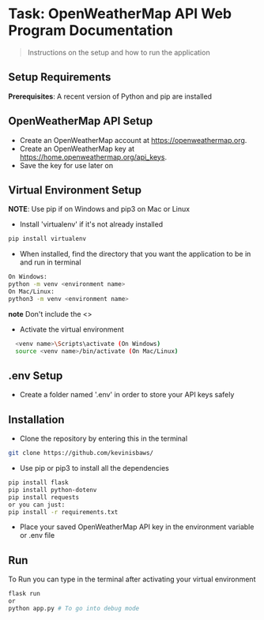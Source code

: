 # Task: OpenWeatherMap API Web Program Documentation

> Instructions on the setup and how to run the application

## Setup Requirements

**Prerequisites**: A recent version of Python and pip are installed

## OpenWeatherMap API Setup

- Create an OpenWeatherMap account at https://openweathermap.org.
- Create an OpenWeatherMap key at https://home.openweathermap.org/api_keys.
- Save the key for use later on

## Virtual Environment Setup

**NOTE**: Use pip if on Windows and pip3 on Mac or Linux

- Install 'virtualenv' if it's not already installed

```sh
pip install virtualenv
```

- When installed, find the directory that you want the application to be in and run in terminal

```sh
On Windows:
python -m venv <environment name>
On Mac/Linux:
python3 -m venv <environment name>
```

**note** Don't include the <>

- Activate the virtual environment

```sh
  <venv name>\Scripts\activate (On Windows)
  source <venv name>/bin/activate (On Mac/Linux)
```

## .env Setup

- Create a folder named '.env' in order to store your API keys safely

## Installation

- Clone the repository by entering this in the terminal

```sh
git clone https://github.com/kevinisbaws/
```

- Use pip or pip3 to install all the dependencies

```sh
pip install flask
pip install python-dotenv
pip install requests
or you can just:
pip install -r requirements.txt
```

- Place your saved OpenWeatherMap API key in the environment variable or .env file

## Run

To Run you can type in the terminal after activating your virtual environment

```sh
flask run
or
python app.py # To go into debug mode
```
